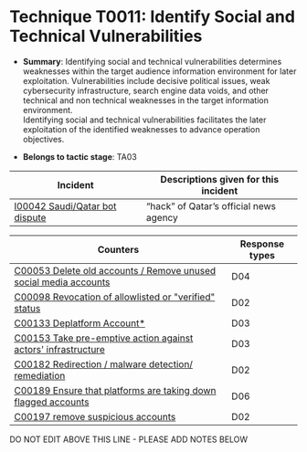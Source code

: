 # Technique T0011: Identify Social and Technical Vulnerabilities

* **Summary**: Identifying social and technical vulnerabilities determines weaknesses within the target audience  information environment for later exploitation. Vulnerabilities include decisive political issues,  weak cybersecurity infrastructure, search engine data voids, and other technical and non technical weaknesses in the target information environment.  
Identifying social and technical vulnerabilities facilitates the later exploitation of the identified  weaknesses to advance operation objectives. 

* **Belongs to tactic stage**: TA03


| Incident | Descriptions given for this incident |
| -------- | -------------------- |
| [I00042 Saudi/Qatar bot dispute](../generated_pages/incidents/I00042.md) | “hack” of Qatar’s official news agency |



| Counters | Response types |
| -------- | -------------- |
| [C00053 Delete old accounts / Remove unused social media accounts](../generated_pages/counters/C00053.md) | D04 |
| [C00098 Revocation of allowlisted or "verified" status](../generated_pages/counters/C00098.md) | D02 |
| [C00133 Deplatform Account*](../generated_pages/counters/C00133.md) | D03 |
| [C00153 Take pre-emptive action against actors' infrastructure](../generated_pages/counters/C00153.md) | D03 |
| [C00182 Redirection / malware detection/ remediation](../generated_pages/counters/C00182.md) | D02 |
| [C00189 Ensure that platforms are taking down flagged accounts](../generated_pages/counters/C00189.md) | D06 |
| [C00197 remove suspicious accounts](../generated_pages/counters/C00197.md) | D02 |


DO NOT EDIT ABOVE THIS LINE - PLEASE ADD NOTES BELOW